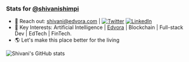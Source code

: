 ### Stats for [@shivanishimpi](https://github.com/shivanishimpi/)

- 🔗 Reach out: [shivani@edvora.com](https://mailto:shivani@edvora.com) | [![Twitter][1.2]][1] [![LinkedIn][2.2]][2]
- 🔭 Key Interests: Artificial Intelligence | [Edvora](https://edvora.com) | Blockchain | Full-stack Dev | EdTech | FinTech.
- 🌎 Let's make this place better for the living


[1.2]: https://user-images.githubusercontent.com/26264600/88994487-151cad00-d31b-11ea-8795-da01dd1f29d7.png
[2.2]: https://user-images.githubusercontent.com/26264600/88994287-99226500-d31a-11ea-9a80-a91afd654777.png

[1]: https://twitter.com/ShimpiShivani
[2]: https://www.linkedin.com/in/shivani-shimpi-5113a8170/

![Shivani's GitHub stats](https://github-readme-stats.vercel.app/api?username=shivanishimpi&show_icons=true&theme=great-gatsby) 


